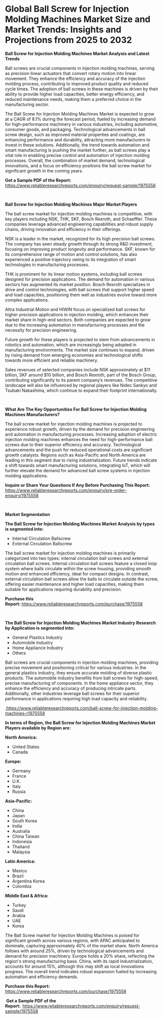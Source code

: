 <p><h1>Global Ball Screw for Injection Molding Machines Market Size and Market Trends: Insights and Projections from 2025 to 2032</h1></p><p><strong>Ball Screw for Injection Molding Machines Market Analysis and Latest Trends</strong></p>
<p><p>Ball screws are crucial components in injection molding machines, serving as precision linear actuators that convert rotary motion into linear movement. They enhance the efficiency and accuracy of the injection molding process, contributing to improved product quality and reduced cycle times. The adoption of ball screws in these machines is driven by their ability to provide higher load capacities, better energy efficiency, and reduced maintenance needs, making them a preferred choice in the manufacturing sector.</p><p>The Ball Screw for Injection Molding Machines Market is expected to grow at a CAGR of 8.1% during the forecast period, fueled by increasing demand for high-performance machinery in various industries, including automotive, consumer goods, and packaging. Technological advancements in ball screw design, such as improved material properties and coatings, are enhancing performance and durability, attracting more manufacturers to invest in these solutions. Additionally, the trend towards automation and smart manufacturing is pushing the market further, as ball screws play a vital role in enabling precise control and automation of injection molding processes. Overall, the combination of market demand, technological innovations, and a focus on efficiency positions the ball screw market for significant growth in the coming years.</p></p>
<p><strong>Get a Sample PDF of the Report:&nbsp;</strong> <a href="https://www.reliableresearchreports.com/enquiry/request-sample/1975558?utm_campaign=3576&utm_medium=2&utm_source=Github&utm_content=ia&utm_term=12042025&utm_id=ball-screw-for-injection-molding-machines">https://www.reliableresearchreports.com/enquiry/request-sample/1975558</a></p>
<p>&nbsp;</p>
<p><strong>Ball Screw for Injection Molding Machines Major Market Players</strong></p>
<p><p>The ball screw market for injection molding machines is competitive, with key players including NSK, THK, SKF, Bosch Rexroth, and Schaeffler. These companies leverage advanced engineering capabilities and robust supply chains, driving innovation and efficiency in their offerings.</p><p>NSK is a leader in the market, recognized for its high precision ball screws. The company has seen steady growth through its strong R&D investment, focusing on improving product longevity and performance. SKF, known for its comprehensive range of motion and control solutions, has also experienced a positive trajectory owing to its integration of smart technologies in manufacturing processes.</p><p>THK is prominent for its linear motion systems, including ball screws designed for precision applications. The demand for automation in various sectors has augmented its market position. Bosch Rexroth specializes in drive and control technologies, with ball screws that support higher speed and load capacities, positioning them well as industries evolve toward more complex applications.</p><p>Altra Industrial Motion and HIWIN focus on specialized ball screws for higher precision applications in injection molding, which enhances their market share in high-end sectors. Both companies are expected to grow due to the increasing automation in manufacturing processes and the necessity for precision engineering.</p><p>Future growth for these players is projected to stem from advancements in robotics and automation, which are increasingly being adopted in manufacturing environments. The market size continues to expand, driven by rising demand from emerging economies and technological shifts towards more efficient and reliable machinery.</p><p>Sales revenues of selected companies include NSK approximately at $11 billion, SKF around $10 billion, and Bosch Rexroth, part of the Bosch Group, contributing significantly to its parent company’s revenues. The competitive landscape will also be influenced by regional players like Nidec Sankyo and Tsubaki Nakashima, which continue to expand their footprint internationally.</p></p>
<p>&nbsp;</p>
<p><strong>What Are The Key Opportunities For Ball Screw for Injection Molding Machines Manufacturers?</strong></p>
<p><p>The ball screw market for injection molding machines is projected to experience robust growth, driven by the demand for precision engineering and automation in manufacturing processes. Increasing adoption of electric injection molding machines enhances the need for high-performance ball screws due to their superior efficiency and accuracy. Technological advancements and the push for reduced operational costs are significant growth catalysts. Regions such as Asia-Pacific and North America are leading in this segment due to rising industrialization. Future trends indicate a shift towards smart manufacturing solutions, integrating IoT, which will further elevate the demand for advanced ball screw systems in injection molding applications.</p></p>
<p><strong>Inquire or Share Your Questions If Any Before Purchasing This Report:</strong> <a href="https://www.reliableresearchreports.com/enquiry/pre-order-enquiry/1975558?utm_campaign=3576&utm_medium=2&utm_source=Github&utm_content=ia&utm_term=12042025&utm_id=ball-screw-for-injection-molding-machines">https://www.reliableresearchreports.com/enquiry/pre-order-enquiry/1975558</a></p>
<p>&nbsp;</p>
<p><strong>Market Segmentation</strong></p>
<p><strong>The Ball Screw for Injection Molding Machines Market Analysis by types is segmented into:</strong></p>
<p><ul><li>Internal Circulation Ballscrew</li><li>External Circulation Ballscrew</li></ul></p>
<p><p>The ball screw market for injection molding machines is primarily categorized into two types: internal circulation ball screws and external circulation ball screws. Internal circulation ball screws feature a closed loop system where balls circulate within the screw housing, providing smooth motion and enhanced efficiency, ideal for compact designs. In contrast, external circulation ball screws allow the balls to circulate outside the screw, offering easier maintenance and higher load capacities, making them suitable for applications requiring durability and precision.</p></p>
<p><strong>Purchase this Report:&nbsp;</strong><a href="https://www.reliableresearchreports.com/purchase/1975558?utm_campaign=3576&utm_medium=2&utm_source=Github&utm_content=ia&utm_term=12042025&utm_id=ball-screw-for-injection-molding-machines">https://www.reliableresearchreports.com/purchase/1975558</a></p>
<p>&nbsp;</p>
<p><strong>The Ball Screw for Injection Molding Machines Market Industry Research by Application is segmented into:</strong></p>
<p><ul><li>General Plastics Industry</li><li>Automobile Industry</li><li>Home Appliance Industry</li><li>Others</li></ul></p>
<p><p>Ball screws are crucial components in injection molding machines, providing precise movement and positioning critical for various industries. In the general plastics industry, they ensure accurate molding of diverse plastic products. The automobile industry benefits from ball screws for high-speed, precise manufacturing of components. In the home appliance sector, they enhance the efficiency and accuracy of producing intricate parts. Additionally, other industries leverage ball screws for their superior performance in applications requiring high load capacity and reliability.</p></p>
<p><a href="https://www.reliableresearchreports.com/ball-screw-for-injection-molding-machines-r1975558?utm_campaign=3576&utm_medium=2&utm_source=Github&utm_content=ia&utm_term=12042025&utm_id=ball-screw-for-injection-molding-machines">&nbsp;https://www.reliableresearchreports.com/ball-screw-for-injection-molding-machines-r1975558</a></p>
<p><strong>In terms of Region, the Ball Screw for Injection Molding Machines Market Players available by Region are:</strong></p>
<p>
    <p> <strong> North America: </strong>
        <ul>
            <li>United States</li>
            <li>Canada</li>
        </ul>
        </p> 
    <p> <strong> Europe: </strong>
        <ul>
            <li>Germany</li>
            <li>France</li>
            <li>U.K.</li>
            <li>Italy</li>
            <li>Russia</li>
        </ul>
        </p> 
    <p> <strong> Asia-Pacific: </strong>
        <ul>
            <li>China</li>
            <li>Japan</li>
            <li>South Korea</li>
            <li>India</li>
            <li>Australia</li>
            <li>China Taiwan</li>
            <li>Indonesia</li>
            <li>Thailand</li>
            <li>Malaysia</li>
        </ul>
        </p> 
    <p> <strong> Latin America: </strong>
        <ul>
            <li>Mexico</li>
            <li>Brazil</li>
            <li>Argentina Korea</li>
            <li>Colombia</li>
        </ul>
        </p> 
    <p> <strong> Middle East & Africa: </strong>
        <ul>
            <li>Turkey</li>
            <li>Saudi</li>
            <li>Arabia</li>
            <li>UAE</li>
            <li>Korea</li>
        </ul>
    </p>
    </p>
<p><p>The Ball Screw market for Injection Molding Machines is poised for significant growth across various regions, with APAC anticipated to dominate, capturing approximately 40% of the market share. North America follows with around 25%, driven by technological advancements and demand for precision machinery. Europe holds a 20% share, reflecting the region's strong manufacturing base. China, with its rapid industrialization, accounts for around 15%, although this may shift as local innovations progress. The overall trend indicates robust expansion fueled by increasing automation and efficiency demands.</p></p>
<p><strong>Purchase this Report: </strong><a href="https://www.reliableresearchreports.com/purchase/1975558?utm_campaign=3576&utm_medium=2&utm_source=Github&utm_content=ia&utm_term=12042025&utm_id=ball-screw-for-injection-molding-machines">https://www.reliableresearchreports.com/purchase/1975558</a></p>
<p>&nbsp;<strong>Get a Sample PDF of the Report:&nbsp;&nbsp;</strong><a href="https://www.reliableresearchreports.com/enquiry/request-sample/1975558?utm_campaign=3576&utm_medium=2&utm_source=Github&utm_content=ia&utm_term=12042025&utm_id=ball-screw-for-injection-molding-machines">https://www.reliableresearchreports.com/enquiry/request-sample/1975558</a></p>
<p><strong></strong></p>
<p><p></p><p></p><p></p></p>